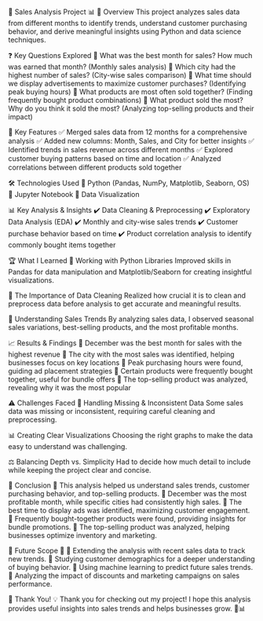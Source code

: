 🛒 Sales Analysis Project 📊
📌 Overview
This project analyzes sales data from different months to identify trends, understand customer purchasing behavior, and derive meaningful insights using Python and data science techniques.

❓ Key Questions Explored
🔹 What was the best month for sales? How much was earned that month? (Monthly sales analysis)
🔹 Which city had the highest number of sales? (City-wise sales comparison)
🔹 What time should we display advertisements to maximize customer purchases? (Identifying peak buying hours)
🔹 What products are most often sold together? (Finding frequently bought product combinations)
🔹 What product sold the most? Why do you think it sold the most? (Analyzing top-selling products and their impact)

🔑 Key Features
✅ Merged sales data from 12 months for a comprehensive analysis
✅ Added new columns: Month, Sales, and City for better insights
✅ Identified trends in sales revenue across different months
✅ Explored customer buying patterns based on time and location
✅ Analyzed correlations between different products sold together

🛠️ Technologies Used
🔹 Python (Pandas, NumPy, Matplotlib, Seaborn, OS)
🔹 Jupyter Notebook
🔹 Data Visualization

📊 Key Analysis & Insights
✔️ Data Cleaning & Preprocessing
✔️ Exploratory Data Analysis (EDA)
✔️ Monthly and city-wise sales trends
✔️ Customer purchase behavior based on time
✔️ Product correlation analysis to identify commonly bought items together

🏆 What I Learned
🔹 Working with Python Libraries
Improved skills in Pandas for data manipulation and Matplotlib/Seaborn for creating insightful visualizations.

🔹 The Importance of Data Cleaning
Realized how crucial it is to clean and preprocess data before analysis to get accurate and meaningful results.

🔹 Understanding Sales Trends
By analyzing sales data, I observed seasonal sales variations, best-selling products, and the most profitable months.

📈 Results & Findings
📍 December was the best month for sales with the highest revenue
📍 The city with the most sales was identified, helping businesses focus on key locations
📍 Peak purchasing hours were found, guiding ad placement strategies
📍 Certain products were frequently bought together, useful for bundle offers
📍 The top-selling product was analyzed, revealing why it was the most popular

⚠️ Challenges Faced
🚧 Handling Missing & Inconsistent Data
Some sales data was missing or inconsistent, requiring careful cleaning and preprocessing.

📊 Creating Clear Visualizations
Choosing the right graphs to make the data easy to understand was challenging.

⚖️ Balancing Depth vs. Simplicity
Had to decide how much detail to include while keeping the project clear and concise.

📌 Conclusion
🔹 This analysis helped us understand sales trends, customer purchasing behavior, and top-selling products.
🔹 December was the most profitable month, while specific cities had consistently high sales.
🔹 The best time to display ads was identified, maximizing customer engagement.
🔹 Frequently bought-together products were found, providing insights for bundle promotions.
🔹 The top-selling product was analyzed, helping businesses optimize inventory and marketing.

📌 Future Scope 🚀
📍 Extending the analysis with recent sales data to track new trends.
📍 Studying customer demographics for a deeper understanding of buying behavior.
📍 Using machine learning to predict future sales trends.
📍 Analyzing the impact of discounts and marketing campaigns on sales performance.

🌱 Thank You! 💡
Thank you for checking out my project! I hope this analysis provides useful insights into sales trends and helps businesses grow. 🚀📊

